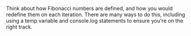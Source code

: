 Think about how Fibonacci numbers are defined, and how you would redefine them on each iteration. There are many ways to do this, including using a temp variable and console.log statements to ensure you're on the right track.